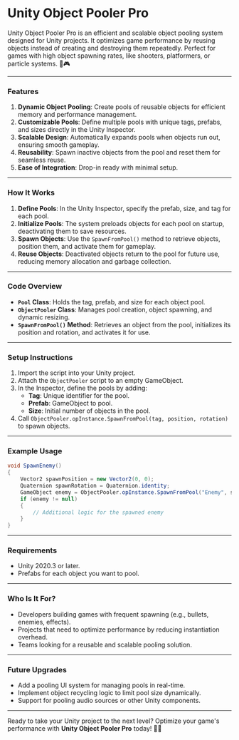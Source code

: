 # **Unity Object Pooler Pro**

Unity Object Pooler Pro is an efficient and scalable object pooling system designed for Unity projects. It optimizes game performance by reusing objects instead of creating and destroying them repeatedly. Perfect for games with high object spawning rates, like shooters, platformers, or particle systems. 🚀🎮

---

### **Features**
1. **Dynamic Object Pooling**: Create pools of reusable objects for efficient memory and performance management.
2. **Customizable Pools**: Define multiple pools with unique tags, prefabs, and sizes directly in the Unity Inspector.
3. **Scalable Design**: Automatically expands pools when objects run out, ensuring smooth gameplay.
4. **Reusability**: Spawn inactive objects from the pool and reset them for seamless reuse.
5. **Ease of Integration**: Drop-in ready with minimal setup.

---

### **How It Works**
1. **Define Pools**: In the Unity Inspector, specify the prefab, size, and tag for each pool.
2. **Initialize Pools**: The system preloads objects for each pool on startup, deactivating them to save resources.
3. **Spawn Objects**: Use the `SpawnFromPool()` method to retrieve objects, position them, and activate them for gameplay.
4. **Reuse Objects**: Deactivated objects return to the pool for future use, reducing memory allocation and garbage collection.

---

### **Code Overview**
- **`Pool` Class**: Holds the tag, prefab, and size for each object pool.
- **`ObjectPooler` Class**: Manages pool creation, object spawning, and dynamic resizing.
- **`SpawnFromPool()` Method**: Retrieves an object from the pool, initializes its position and rotation, and activates it for use.

---

### **Setup Instructions**
1. Import the script into your Unity project.
2. Attach the `ObjectPooler` script to an empty GameObject.
3. In the Inspector, define the pools by adding:
   - **Tag**: Unique identifier for the pool.
   - **Prefab**: GameObject to pool.
   - **Size**: Initial number of objects in the pool.
4. Call `ObjectPooler.opInstance.SpawnFromPool(tag, position, rotation)` to spawn objects.

---

### **Example Usage**
```csharp
void SpawnEnemy()
{
    Vector2 spawnPosition = new Vector2(0, 0);
    Quaternion spawnRotation = Quaternion.identity;
    GameObject enemy = ObjectPooler.opInstance.SpawnFromPool("Enemy", spawnPosition, spawnRotation);
    if (enemy != null)
    {
        // Additional logic for the spawned enemy
    }
}
```

---

### **Requirements**
- Unity 2020.3 or later.
- Prefabs for each object you want to pool.

---

### **Who Is It For?**
- Developers building games with frequent spawning (e.g., bullets, enemies, effects).
- Projects that need to optimize performance by reducing instantiation overhead.
- Teams looking for a reusable and scalable pooling solution.

---

### **Future Upgrades**
- Add a pooling UI system for managing pools in real-time.
- Implement object recycling logic to limit pool size dynamically.
- Support for pooling audio sources or other Unity components.

---

Ready to take your Unity project to the next level? Optimize your game's performance with **Unity Object Pooler Pro** today! 🎯✨
